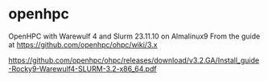 # openhpc

OpenHPC with Warewulf 4 and Slurm 23.11.10 on Almalinux9
From the guide at <https://github.com/openhpc/ohpc/wiki/3.x>

<https://github.com/openhpc/ohpc/releases/download/v3.2.GA/Install_guide-Rocky9-Warewulf4-SLURM-3.2-x86_64.pdf>
